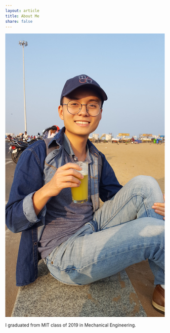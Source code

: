 ```yaml
---
layout: article
title: About Me
share: false
---
```



<img alt="profilepic" src="/images/about.jpg">

I graduated from MIT class of 2019 in Mechanical Engineering.